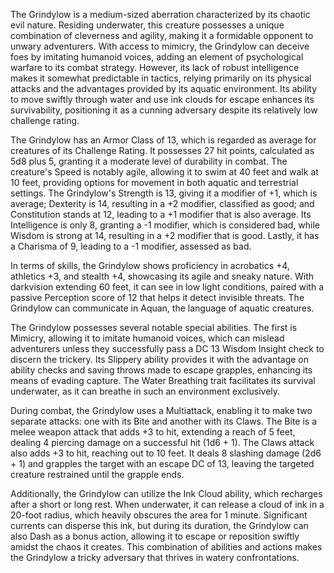 The Grindylow is a medium-sized aberration characterized by its chaotic evil nature. Residing underwater, this creature possesses a unique combination of cleverness and agility, making it a formidable opponent to unwary adventurers. With access to mimicry, the Grindylow can deceive foes by imitating humanoid voices, adding an element of psychological warfare to its combat strategy. However, its lack of robust intelligence makes it somewhat predictable in tactics, relying primarily on its physical attacks and the advantages provided by its aquatic environment. Its ability to move swiftly through water and use ink clouds for escape enhances its survivability, positioning it as a cunning adversary despite its relatively low challenge rating.

The Grindylow has an Armor Class of 13, which is regarded as average for creatures of its Challenge Rating. It possesses 27 hit points, calculated as 5d8 plus 5, granting it a moderate level of durability in combat. The creature's Speed is notably agile, allowing it to swim at 40 feet and walk at 10 feet, providing options for movement in both aquatic and terrestrial settings. The Grindylow's Strength is 13, giving it a modifier of +1, which is average; Dexterity is 14, resulting in a +2 modifier, classified as good; and Constitution stands at 12, leading to a +1 modifier that is also average. Its Intelligence is only 8, granting a -1 modifier, which is considered bad, while Wisdom is strong at 14, resulting in a +2 modifier that is good. Lastly, it has a Charisma of 9, leading to a -1 modifier, assessed as bad.

In terms of skills, the Grindylow shows proficiency in acrobatics +4, athletics +3, and stealth +4, showcasing its agile and sneaky nature. With darkvision extending 60 feet, it can see in low light conditions, paired with a passive Perception score of 12 that helps it detect invisible threats. The Grindylow can communicate in Aquan, the language of aquatic creatures.

The Grindylow possesses several notable special abilities. The first is Mimicry, allowing it to imitate humanoid voices, which can mislead adventurers unless they successfully pass a DC 13 Wisdom Insight check to discern the trickery. Its Slippery ability provides it with the advantage on ability checks and saving throws made to escape grapples, enhancing its means of evading capture. The Water Breathing trait facilitates its survival underwater, as it can breathe in such an environment exclusively.

During combat, the Grindylow uses a Multiattack, enabling it to make two separate attacks: one with its Bite and another with its Claws. The Bite is a melee weapon attack that adds +3 to hit, extending a reach of 5 feet, dealing 4 piercing damage on a successful hit (1d6 + 1). The Claws attack also adds +3 to hit, reaching out to 10 feet. It deals 8 slashing damage (2d6 + 1) and grapples the target with an escape DC of 13, leaving the targeted creature restrained until the grapple ends.

Additionally, the Grindylow can utilize the Ink Cloud ability, which recharges after a short or long rest. When underwater, it can release a cloud of ink in a 20-foot radius, which heavily obscures the area for 1 minute. Significant currents can disperse this ink, but during its duration, the Grindylow can also Dash as a bonus action, allowing it to escape or reposition swiftly amidst the chaos it creates. This combination of abilities and actions makes the Grindylow a tricky adversary that thrives in watery confrontations.